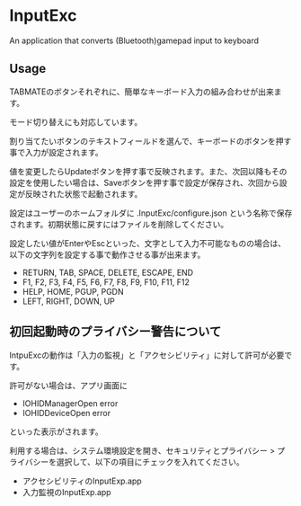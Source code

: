 # InputExc
An application that converts (Bluetooth)gamepad input to keyboard

## Usage

TABMATEのボタンそれぞれに、簡単なキーボード入力の組み合わせが出来ます。

モード切り替えにも対応しています。

割り当てたいボタンのテキストフィールドを選んで、キーボードのボタンを押す事で入力が設定されます。

値を変更したらUpdateボタンを押す事で反映されます。また、次回以降もその設定を使用したい場合は、Saveボタンを押す事で設定が保存され、次回から設定が反映された状態で起動されます。

設定はユーザーのホームフォルダに .InputExc/configure.json という名称で保存されます。初期状態に戻すにはファイルを削除してください。

設定したい値がEnterやEscといった、文字として入力不可能なものの場合は、以下の文字列を設定する事で動作させる事が出来ます。

* RETURN, TAB, SPACE, DELETE, ESCAPE, END
* F1, F2, F3, F4, F5, F6, F7, F8, F9, F10, F11, F12
* HELP, HOME, PGUP, PGDN
* LEFT, RIGHT, DOWN, UP

## 初回起動時のプライバシー警告について

IntpuExcの動作は「入力の監視」と「アクセシビリティ」に対して許可が必要です。

許可がない場合は、アプリ画面に

* IOHIDManagerOpen error
* IOHIDDeviceOpen error

といった表示がされます。

利用する場合は、システム環境設定を開き、セキュリティとプライバシー > プライバシーを選択して、以下の項目にチェックを入れてください。

* アクセシビリティのInputExp.app
* 入力監視のInputExp.app

